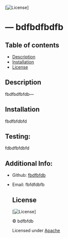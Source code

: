 
  [![License](https://img.shields.io/badge/License-Apache%202.0-blue.svg)]
  # &mdash; bdfbdfbdfb

  ## Table of contents
  - [Description](#Descrition)
  - [Installation](#Installation)
  - [License](#License)

  ## Description
  fbdfbdfbfdb&mdash;

  ## Installation
  fbdfbfdbfd

  ## Testing:
  fdbdfbfdbfd

  ## Additional Info:
  - Github: [fbdfbfdb](https://github.com/fbdfbfdb)
  - Email: fbfdfdbfb

  


    ## License
    
    [![License](https://img.shields.io/badge/License-Apache%202.0-blue.svg)]
  
    &copy; bdfbfdb
    
    Licensed under [Apache](./license)